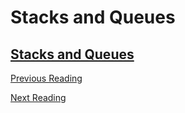 # Stacks and Queues

## [Stacks and Queues](https://codefellows.github.io/common_curriculum/data_structures_and_algorithms/Code_401/class-10/resources/stacks_and_queues.html)


[Previous Reading](./class-09.md)

[Next Reading](./class-11.md)
